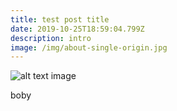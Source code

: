 ```yaml
---
title: test post title
date: 2019-10-25T18:59:04.799Z
description: intro
image: /img/about-single-origin.jpg
---
```

![alt text image](/img/about-sustainable-farming.jpg "image title")

boby
